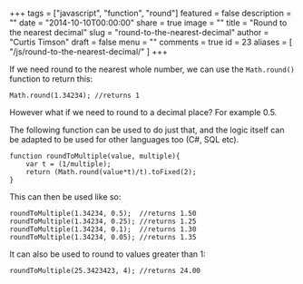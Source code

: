 +++
tags = ["javascript", "function", "round"]
featured = false
description = ""
date = "2014-10-10T00:00:00"
share = true
image = ""
title = "Round to the nearest decimal"
slug = "round-to-the-nearest-decimal"
author = "Curtis Timson"
draft = false
menu = ""
comments = true
id = 23
aliases = [
    "/js/round-to-the-nearest-decimal/"
]
+++

If we need round to the nearest whole number, we can use the `Math.round()` function to return this:

    Math.round(1.34234); //returns 1

However what if we need to round to a decimal place? For example 0.5.

The following function can be used to do just that, and the logic itself can be adapted to be used for other languages too (C#, SQL etc).

    function roundToMultiple(value, multiple){
        var t = (1/multiple);
        return (Math.round(value*t)/t).toFixed(2);
    }

This can then be used like so:

    roundToMultiple(1.34234, 0.5);  //returns 1.50
    roundToMultiple(1.34234, 0.25); //returns 1.25
    roundToMultiple(1.34234, 0.1);  //returns 1.30
    roundToMultiple(1.34234, 0.05); //returns 1.35

It can also be used to round to values greater than 1:

    roundToMultiple(25.3423423, 4); //returns 24.00
